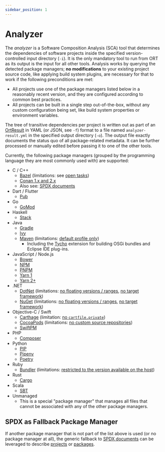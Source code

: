 ```yaml
---
sidebar_position: 1
---
```


# Analyzer

The *analyzer* is a Software Composition Analysis (SCA) tool that determines the dependencies of software projects inside the specified version-controlled input directory (`-i`).
It is the only mandatory tool to run from ORT as its output is the input for all other tools.
Analysis works by querying the detected package managers; **no modifications** to your existing project source code, like applying build system plugins, are necessary for that to work if the following preconditions are met:

* All projects use one of the package managers listed below in a reasonably recent version, and they are configured according to common best practices.
* All projects can be built in a single step out-of-the-box, without any custom configuration being set, like build system properties or environment variables.

The tree of transitive dependencies per project is written out as part of an [OrtResult](https://github.com/oss-review-toolkit/ort/blob/main/model/src/main/kotlin/OrtResult.kt) in YAML (or JSON, see `-f`) format to a file named `analyzer-result.yml` in the specified output directory (`-o`).
The output file exactly documents the status quo of all package-related metadata.
It can be further processed or manually edited before passing it to one of the other tools.

Currently, the following package managers (grouped by the programming language they are most commonly used with) are supported:

* C / C++
  * [Bazel](https://bazel.build/) (limitations: see [open tasks](https://github.com/oss-review-toolkit/ort/issues/264))
  * [Conan 1.x and 2.x](https://conan.io/)
  * Also see: [SPDX documents](#spdx-as-fallback-package-manager)
* Dart / Flutter
  * [Pub](https://pub.dev/)
* Go
  * [GoMod](https://github.com/golang/go/wiki/Modules)
* Haskell
  * [Stack](https://haskellstack.org/)
* Java
  * [Gradle](https://gradle.org/)
  * [Ivy](https://ant.apache.org/ivy/)
  * [Maven](https://maven.apache.org/) (limitations: [default profile only](https://github.com/oss-review-toolkit/ort/issues/1774))
    * Including the [Tycho](https://tycho.eclipseprojects.io/doc/main/index.html) extension for building OSGi bundles and Eclipse IDE plug-ins.
* JavaScript / Node.js
  * [Bower](https://bower.io/)
  * [NPM](https://www.npmjs.com/)
  * [PNPM](https://pnpm.io/)
  * [Yarn 1](https://classic.yarnpkg.com/)
  * [Yarn 2+](https://v2.yarnpkg.com/)
* .NET
  * [DotNet](https://docs.microsoft.com/en-us/dotnet/core/tools/) (limitations: [no floating versions / ranges](https://github.com/oss-review-toolkit/ort/pull/1303#issue-253860146), [no target framework](https://github.com/oss-review-toolkit/ort/issues/4083))
  * [NuGet](https://www.nuget.org/) (limitations: [no floating versions / ranges](https://github.com/oss-review-toolkit/ort/pull/1303#issue-253860146), [no target framework](https://github.com/oss-review-toolkit/ort/issues/4083))
* Objective-C / Swift
  * [Carthage](https://github.com/Carthage/Carthage) (limitation: [no `cartfile.private`](https://github.com/oss-review-toolkit/ort/issues/3774))
  * [CocoaPods](https://github.com/CocoaPods/CocoaPods) (limitations: [no custom source repositories](https://github.com/oss-review-toolkit/ort/issues/4188))
  * [SwiftPM](https://www.swift.org/package-manager)
* PHP
  * [Composer](https://getcomposer.org/)
* Python
  * [PIP](https://pip.pypa.io/)
  * [Pipenv](https://pipenv.pypa.io/en/latest/)
  * [Poetry](https://python-poetry.org/)
* Ruby
  * [Bundler](https://bundler.io/) (limitations: [restricted to the version available on the host](https://github.com/oss-review-toolkit/ort/issues/1308))
* Rust
  * [Cargo](https://doc.rust-lang.org/cargo/)
* Scala
  * [SBT](https://www.scala-sbt.org/)
* Unmanaged
  * This is a special "package manager" that manages all files that cannot be associated with any of the other package managers.

## SPDX as Fallback Package Manager

If another package manager that is not part of the list above is used (or no package manager at all), the generic fallback to [SPDX documents](https://spdx.dev/specifications/) can be leveraged to describe [projects](https://github.com/oss-review-toolkit/ort/blob/main/plugins/package-managers/spdx/src/funTest/assets/projects/synthetic/inline-packages/project-xyz.spdx.yml) or [packages](https://github.com/oss-review-toolkit/ort/blob/main/plugins/package-managers/spdx/src/funTest/assets/projects/synthetic/libs/curl/package.spdx.yml).
